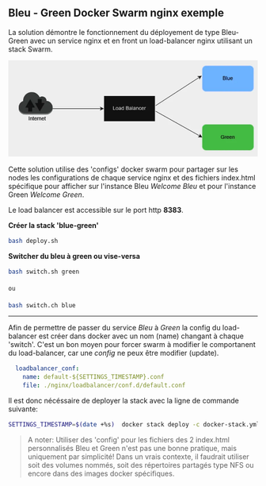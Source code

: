 ## Bleu  - Green Docker Swarm nginx exemple

La solution démontre le fonctionnement du déployement de type Bleu-Green avec 
un service nginx et en front un load-balancer nginx utilisant un stack Swarm.

![Schema](schema.png)

Cette solution utilise des 'configs' docker swarm pour partager sur les nodes 
les configurations de chaque service nginx et des fichiers index.html spécifique 
pour afficher sur l'instance Bleu *Welcome Bleu* et pour l'instance Green *Welcome Green*.

Le load balancer est accessible sur le port http **8383**.

**Créer la stack 'blue-green'**

```bash
bash deploy.sh
```

**Switcher du bleu à green ou vise-versa**

```bash
bash switch.sh green

ou

bash switch.ch blue
```
---

Afin de permettre de passer du service *Bleu* à *Green* la config du load-balancer est
créer dans docker avec un nom (name) changant à chaque 'switch'. C'est un bon moyen pour forcer 
swarm à modifier le comportanent du load-balancer, car une *config* ne peux être modifier (update).

```yaml
  loadbalancer_conf:
    name: default-${SETTINGS_TIMESTAMP}.conf
    file: ./nginx/loadbalancer/conf.d/default.conf
```

Il est donc nécéssaire de deployer la stack avec la ligne de commande suivante:

```bash
SETTINGS_TIMESTAMP=$(date +%s)  docker stack deploy -c docker-stack.yml blue-green
```

> A noter: Utiliser des 'config' pour les fichiers des 2 index.html personnalisés Bleu et Green n'est pas une bonne pratique, mais uniquement par simplicité! Dans un vrais contexte, il faudrait utiliser soit des volumes nommés, soit des répertoires partagés type NFS ou encore dans des images docker spécifiques. 
